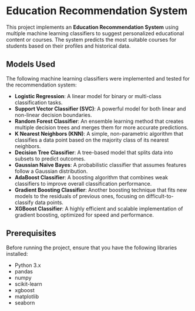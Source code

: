 # Education Recommendation System

This project implements an **Education Recommendation System** using multiple machine learning classifiers to suggest personalized educational content or courses. The system predicts the most suitable courses for students based on their profiles and historical data.

## Models Used

The following machine learning classifiers were implemented and tested for the recommendation system:

- **Logistic Regression**: A linear model for binary or multi-class classification tasks.
- **Support Vector Classifier (SVC)**: A powerful model for both linear and non-linear decision boundaries.
- **Random Forest Classifier**: An ensemble learning method that creates multiple decision trees and merges them for more accurate predictions.
- **K Nearest Neighbors (KNN)**: A simple, non-parametric algorithm that classifies a data point based on the majority class of its nearest neighbors.
- **Decision Tree Classifier**: A tree-based model that splits data into subsets to predict outcomes.
- **Gaussian Naive Bayes**: A probabilistic classifier that assumes features follow a Gaussian distribution.
- **AdaBoost Classifier**: A boosting algorithm that combines weak classifiers to improve overall classification performance.
- **Gradient Boosting Classifier**: Another boosting technique that fits new models to the residuals of previous ones, focusing on difficult-to-classify data points.
- **XGBoost Classifier**: A highly efficient and scalable implementation of gradient boosting, optimized for speed and performance.

## Prerequisites

Before running the project, ensure that you have the following libraries installed:

- Python 3.x
- pandas
- numpy
- scikit-learn
- xgboost
- matplotlib
- seaborn



